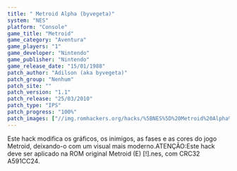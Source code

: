 ```yaml
---
title: " Metroid Alpha (byvegeta)"
system: "NES"
platform: "Console"
game_title: "Metroid"
game_category: "Aventura"
game_players: "1"
game_developer: "Nintendo"
game_publisher: "Nintendo"
game_release_date: "15/01/1988"
patch_author: "Adilson (aka byvegeta)"
patch_group: "Nenhum"
patch_site: ""
patch_version: "1.1"
patch_release: "25/03/2010"
patch_type: "IPS"
patch_progress: "100%"
patch_images: ["//img.romhackers.org/hacks/%5BNES%5D%20Metroid%20Alpha%20-%20byvegeta%20-%201.png","//img.romhackers.org/hacks/%5BNES%5D%20Metroid%20Alpha%20-%20byvegeta%20-%202.png","//img.romhackers.org/hacks/%5BNES%5D%20Metroid%20Alpha%20-%20byvegeta%20-%203.png"]
---
```

Este hack modifica os gráficos, os inimigos, as fases e as cores do jogo Metroid, deixando-o com um visual mais moderno.ATENÇÃO:Este hack deve ser aplicado na ROM original Metroid (E) [!].nes, com CRC32 A591CC24.